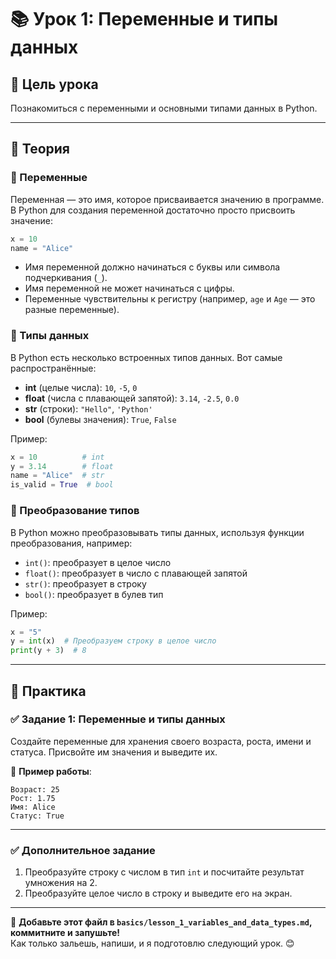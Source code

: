 
# 📚 Урок 1: Переменные и типы данных  

## 🎯 Цель урока  
Познакомиться с переменными и основными типами данных в Python.  

---  

## 📖 Теория  

### 🔹 Переменные  
Переменная — это имя, которое присваивается значению в программе. В Python для создания переменной достаточно просто присвоить значение:  

```python
x = 10
name = "Alice"
```

- Имя переменной должно начинаться с буквы или символа подчеркивания (`_`).
- Имя переменной не может начинаться с цифры.
- Переменные чувствительны к регистру (например, `age` и `Age` — это разные переменные).

### 🔹 Типы данных  
В Python есть несколько встроенных типов данных. Вот самые распространённые:  

- **int** (целые числа): `10`, `-5`, `0`
- **float** (числа с плавающей запятой): `3.14`, `-2.5`, `0.0`
- **str** (строки): `"Hello"`, `'Python'`
- **bool** (булевы значения): `True`, `False`

Пример:  
```python
x = 10          # int
y = 3.14        # float
name = "Alice"  # str
is_valid = True  # bool
```

### 🔹 Преобразование типов  
В Python можно преобразовывать типы данных, используя функции преобразования, например:  

- `int()`: преобразует в целое число
- `float()`: преобразует в число с плавающей запятой
- `str()`: преобразует в строку
- `bool()`: преобразует в булев тип

Пример:  
```python
x = "5"
y = int(x)  # Преобразуем строку в целое число
print(y + 3)  # 8
```

---  

## 📝 Практика  

### ✅ **Задание 1: Переменные и типы данных**  
Создайте переменные для хранения своего возраста, роста, имени и статуса. Присвойте им значения и выведите их.  

📌 **Пример работы**:  
```
Возраст: 25  
Рост: 1.75  
Имя: Alice  
Статус: True  
```  

---  

### ✅ **Дополнительное задание**  
1. Преобразуйте строку с числом в тип `int` и посчитайте результат умножения на 2.
2. Преобразуйте целое число в строку и выведите его на экран.

---  

🚀 **Добавьте этот файл в `basics/lesson_1_variables_and_data_types.md`, коммитните и запушьте!**  
Как только зальешь, напиши, и я подготовлю следующий урок. 😊  
